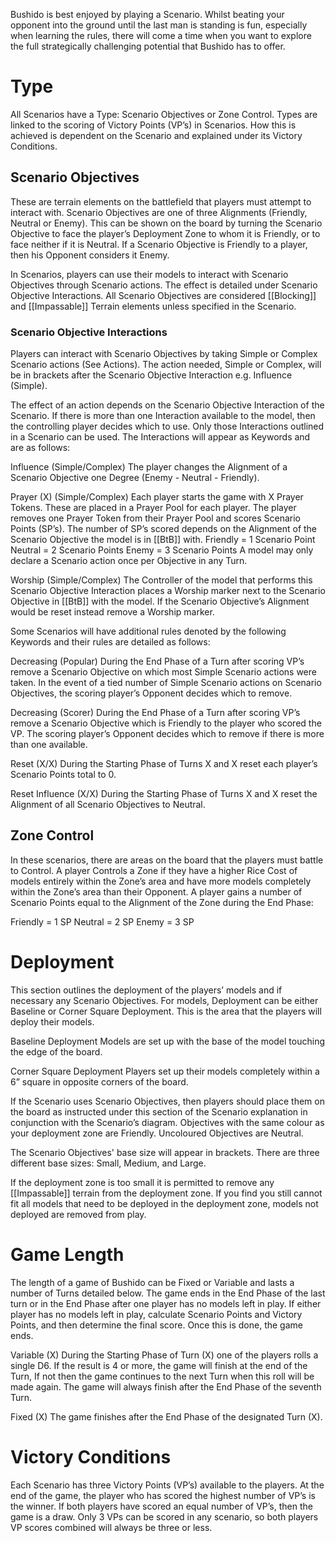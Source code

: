 Bushido is best enjoyed by playing a Scenario. Whilst beating your opponent into the ground until the last man is standing is fun, especially when learning the rules, there will come a time when you want to explore the full strategically challenging potential that Bushido has to offer.

# Type
All Scenarios have a Type: Scenario Objectives or Zone Control.
Types are linked to the scoring of Victory Points (VP’s) in Scenarios. How this is achieved is dependent on the Scenario and explained under its Victory Conditions.
## Scenario Objectives
These are terrain elements on the battlefield that players must attempt to interact with.
Scenario Objectives are one of three Alignments (Friendly, Neutral or Enemy). This can be shown on the board by turning the Scenario Objective to face the player’s Deployment Zone to whom it is Friendly, or to face neither if it is Neutral.
If a Scenario Objective is Friendly to a player, then his Opponent considers it Enemy.

In Scenarios, players can use their models to interact with Scenario Objectives through Scenario actions. The effect is detailed under Scenario Objective Interactions. All Scenario Objectives are considered [[Blocking]] and [[Impassable]] Terrain elements unless specified in the Scenario.
### Scenario Objective Interactions
Players can interact with Scenario Objectives by taking Simple or Complex Scenario actions (See Actions). The action needed, Simple or Complex, will be in brackets after the Scenario Objective Interaction e.g. Influence (Simple).

The effect of an action depends on the Scenario Objective Interaction of the Scenario.
If there is more than one Interaction available to the model, then the controlling player decides which to use. Only those Interactions outlined in a Scenario can be used. The Interactions will appear as Keywords and are as follows:

Influence (Simple/Complex)
The player changes the Alignment of a Scenario Objective one Degree (Enemy - Neutral - Friendly).

Prayer (X) (Simple/Complex)
Each player starts the game with X Prayer Tokens. These are placed in a Prayer Pool for each player. The player removes one Prayer Token from their Prayer Pool and scores Scenario Points (SP’s). The number of SP’s scored depends on the Alignment of the Scenario Objective the model is in [[BtB]] with.
Friendly = 1 Scenario Point
Neutral = 2 Scenario Points
Enemy = 3 Scenario Points
A model may only declare a Scenario action once per Objective in any Turn.

Worship (Simple/Complex)
The Controller of the model that performs this Scenario Objective Interaction places a Worship marker next to the Scenario Objective in [[BtB]] with the model. If the Scenario Objective’s Alignment would be reset instead remove a Worship marker.

Some Scenarios will have additional rules denoted by the following Keywords and their rules are detailed as follows:

Decreasing (Popular)
During the End Phase of a Turn after scoring VP’s remove a Scenario Objective on which most Simple Scenario actions were taken. In the event of a tied number of Simple Scenario actions on Scenario Objectives, the scoring player’s Opponent decides which to remove.

Decreasing (Scorer)
During the End Phase of a Turn after scoring VP’s remove a Scenario Objective which is Friendly to the player who scored the VP. The scoring player’s Opponent decides which to remove if there is more than one available.

Reset (X/X)
During the Starting Phase of Turns X and X reset each player’s Scenario Points total to 0.

Reset Influence (X/X)
During the Starting Phase of Turns X and X reset the Alignment of all Scenario Objectives to Neutral.

## Zone Control
In these scenarios, there are areas on the board that the players must battle to Control. A player Controls a Zone if they have a higher Rice Cost of models entirely within the Zone’s area and have more models completely within the Zone’s area than their Opponent. A player gains a number of Scenario Points equal to the Alignment of the Zone during the End Phase:

Friendly = 1 SP
Neutral = 2 SP
Enemy = 3 SP

# Deployment
This section outlines the deployment of the players’ models and if necessary any Scenario Objectives. For models, Deployment can be either Baseline or Corner Square Deployment. This is the area that the players will deploy their models.

Baseline Deployment
Models are set up with the base of the model touching the edge of the board. 

Corner Square Deployment
Players set up their models completely within a 6” square in opposite corners of the board.

If the Scenario uses Scenario Objectives, then players should place them on the board as instructed under this section of the Scenario explanation in conjunction with the Scenario’s diagram. Objectives with the same colour as your deployment zone are Friendly. Uncoloured Objectives are Neutral.

The Scenario Objectives' base size will appear in brackets. There are three different base sizes: Small, Medium, and Large.

If the deployment zone is too small it is permitted to remove any [[Impassable]] terrain from the deployment zone. If you find you still cannot fit all models that need to be deployed in the deployment zone, models not deployed are removed from play.

# Game Length
The length of a game of Bushido can be Fixed or Variable and lasts a number of Turns detailed below. The game ends in the End Phase of the last turn or in the End Phase after one player has no models left in play. If either player has no models left in play, calculate Scenario Points and Victory Points, and then determine the final score. Once this is done, the game ends.

Variable (X)
During the Starting Phase of Turn (X) one of the players rolls a single D6. If the result is 4 or more, the game will finish at the end of the Turn, If not then the game continues to the next Turn when this roll will be made again. The game will always finish after the End Phase of the seventh Turn.

Fixed (X)
The game finishes after the End Phase of the designated Turn (X).

# Victory Conditions
Each Scenario has three Victory Points (VP’s) available to the players.
At the end of the game, the player who has scored the highest number of VP’s is the winner.
If both players have scored an equal number of VP’s, then the game is a draw.
Only 3 VPs can be scored in any scenario, so both players VP scores combined will always be three or less.


